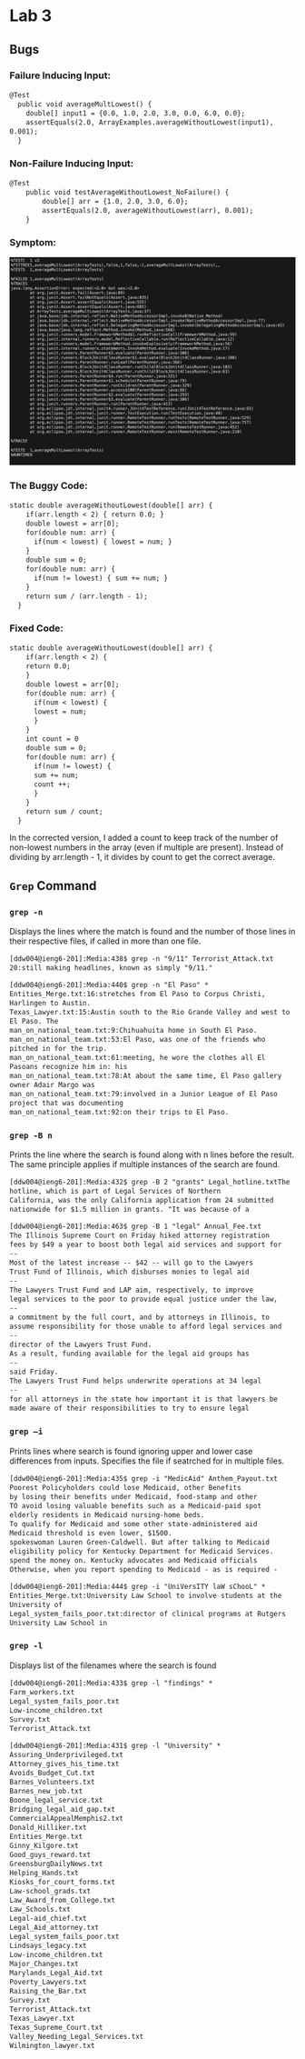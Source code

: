 # Lab 3
## Bugs
### Failure Inducing Input:
```
@Test
  public void averageMultLowest() {
    double[] input1 = {0.0, 1.0, 2.0, 3.0, 0.0, 6.0, 0.0};
    assertEquals(2.0, ArrayExamples.averageWithoutLowest(input1), 0.001);
  }
```

### Non-Failure Inducing Input:
```
@Test
    public void testAverageWithoutLowest_NoFailure() {
        double[] arr = {1.0, 2.0, 3.0, 6.0};
        assertEquals(2.0, averageWithoutLowest(arr), 0.001);
    }
```
### Symptom:
![Image](ArrayListExampleAvgFail.png)

### The Buggy Code:
```
static double averageWithoutLowest(double[] arr) {
    if(arr.length < 2) { return 0.0; }
    double lowest = arr[0];
    for(double num: arr) {
      if(num < lowest) { lowest = num; }
    }
    double sum = 0;
    for(double num: arr) {
      if(num != lowest) { sum += num; }
    }
    return sum / (arr.length - 1);
  }
```

### Fixed Code:
```
static double averageWithoutLowest(double[] arr) {
    if(arr.length < 2) { 
    return 0.0; 
    }
    double lowest = arr[0];
    for(double num: arr) {
      if(num < lowest) {
      lowest = num; 
      }
    }
    int count = 0
    double sum = 0;
    for(double num: arr) {
      if(num != lowest) { 
      sum += num;
      count ++;
      }
    }
    return sum / count;
  }
```

In the corrected version, I added a count to keep track of the number of non-lowest numbers in the array (even if multiple are present). Instead of dividing by arr.length - 1, it divides by count to get the correct average.

## `Grep` Command

### `grep -n`

Displays the lines where the match is found and the number of those lines in their respective files, if called in more than one file. 
```
[ddw004@ieng6-201]:Media:438$ grep -n "9/11" Terrorist_Attack.txt
20:still making headlines, known as simply "9/11."
```

```
[ddw004@ieng6-201]:Media:440$ grep -n "El Paso" *
Entities_Merge.txt:16:stretches from El Paso to Corpus Christi, Harlingen to Austin.
Texas_Lawyer.txt:15:Austin south to the Rio Grande Valley and west to El Paso. The
man_on_national_team.txt:9:Chihuahuita home in South El Paso.
man_on_national_team.txt:53:El Paso, was one of the friends who pitched in for the trip.
man_on_national_team.txt:61:meeting, he wore the clothes all El Pasoans recognize him in: his
man_on_national_team.txt:78:At about the same time, El Paso gallery owner Adair Margo was
man_on_national_team.txt:79:involved in a Junior League of El Paso project that was documenting
man_on_national_team.txt:92:on their trips to El Paso.
```

### `grep -B n`

Prints the line where the search is found along with n lines before the result. The same principle applies if multiple instances of the search are found.

```
[ddw004@ieng6-201]:Media:432$ grep -B 2 "grants" Legal_hotline.txtThe hotline, which is part of Legal Services of Northern
California, was the only California application from 24 submitted
nationwide for $1.5 million in grants. "It was because of a
```

```
[ddw004@ieng6-201]:Media:463$ grep -B 1 "legal" Annual_Fee.txt
The Illinois Supreme Court on Friday hiked attorney registration
fees by $49 a year to boost both legal aid services and support for
--
Most of the latest increase -- $42 -- will go to the Lawyers
Trust Fund of Illinois, which disburses monies to legal aid
--
The Lawyers Trust Fund and LAP aim, respectively, to improve
legal services to the poor to provide equal justice under the law,
--
a commitment by the full court, and by attorneys in Illinois, to
assume responsibility for those unable to afford legal services and
--
director of the Lawyers Trust Fund.
As a result, funding available for the legal aid groups has
--
said Friday.
The Lawyers Trust Fund helps underwrite operations at 34 legal
--
for all attorneys in the state how important it is that lawyers be
made aware of their responsibilities to try to ensure legal
```

### `grep –i`

Prints lines where search is found ignoring upper and lower case differences from inputs. Specifies the file if seatrched for in multiple files.

```
[ddw004@ieng6-201]:Media:435$ grep -i "MedicAid" Anthem_Payout.txt
Poorest Policyholders could lose Medicaid, other Benefits
by losing their benefits under Medicaid, food-stamp and other
TO avoid losing valuable benefits such as a Medicaid-paid spot
elderly residents in Medicaid nursing-home beds.
To qualify for Medicaid and some other state-administered aid
Medicaid threshold is even lower, $1500.
spokeswoman Lauren Green-Caldwell. But after talking to Medicaid
eligibility policy for Kentucky Department for Medicaid Services.
spend the money on. Kentucky advocates and Medicaid officials
Otherwise, when you report spending to Medicaid - as is required -
```

```
[ddw004@ieng6-201]:Media:444$ grep -i "UniVersITY laW sChooL" *
Entities_Merge.txt:University Law School to involve students at the University of
Legal_system_fails_poor.txt:director of clinical programs at Rutgers University Law School in
```

### `grep -l`

Displays list of the filenames where the search is found

```
[ddw004@ieng6-201]:Media:433$ grep -l "findings" *
Farm_workers.txt
Legal_system_fails_poor.txt
Low-income_children.txt
Survey.txt
Terrorist_Attack.txt
```

```
[ddw004@ieng6-201]:Media:431$ grep -l "University" *
Assuring_Underprivileged.txt
Attorney_gives_his_time.txt
Avoids_Budget_Cut.txt
Barnes_Volunteers.txt
Barnes_new_job.txt
Boone_legal_service.txt
Bridging_legal_aid_gap.txt
CommercialAppealMemphis2.txt
Donald_Hilliker.txt
Entities_Merge.txt
Ginny_Kilgore.txt
Good_guys_reward.txt
GreensburgDailyNews.txt
Helping_Hands.txt
Kiosks_for_court_forms.txt
Law-school_grads.txt
Law_Award_from_College.txt
Law_Schools.txt
Legal-aid_chief.txt
Legal_Aid_attorney.txt
Legal_system_fails_poor.txt
Lindsays_legacy.txt
Low-income_children.txt
Major_Changes.txt
Marylands_Legal_Aid.txt
Poverty_Lawyers.txt
Raising_the_Bar.txt
Survey.txt
Terrorist_Attack.txt
Texas_Lawyer.txt
Texas_Supreme_Court.txt
Valley_Needing_Legal_Services.txt
Wilmington_lawyer.txt
```
